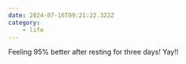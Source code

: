 ```yaml
---
date: 2024-07-16T09:21:22.322Z
category: 
    - life
---
```


Feeling 95% better after resting for three days! Yay!!

